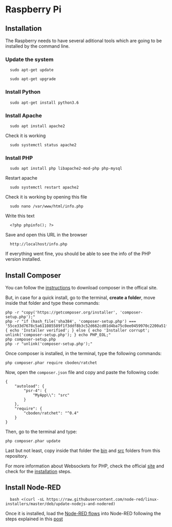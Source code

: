 # Raspberry Pi 

## Installation

The Raspberry needs to have several aditional tools which are going to be installed by the command line.

### Update the system

      sudo apt-get update

      sudo apt-get upgrade

### Install Python

      sudo apt-get install python3.6

### Install Apache

      sudo apt install apache2
    
Check it is working

      sudo systemctl status apache2

### Install PHP

      sudo apt install php libapache2-mod-php php-mysql

Restart apache

      sudo systemctl restart apache2

Check it is working by opening this file

      sudo nano /var/www/html/info.php

Write this text

      <?php phpinfo(); ?>

Save and open this URL in the browser

      http://localhost/info.php

If everything went fine, you should be able to see the info of the PHP version installed.

## Install Composer

You can follow the [instructions](https://getcomposer.org/download/) to download composer in the offical site.

But, in case for a quick install, go to the terminal, **create a folder**, move inside that folder and type these commands:
```
php -r "copy('https://getcomposer.org/installer', 'composer-setup.php');"
php -r "if (hash_file('sha384', 'composer-setup.php') === '55ce33d7678c5a611085589f1f3ddf8b3c52d662cd01d4ba75c0ee0459970c2200a51f492d557530c71c15d8dba01eae') { echo 'Installer verified'; } else { echo 'Installer corrupt'; unlink('composer-setup.php'); } echo PHP_EOL;"
php composer-setup.php
php -r "unlink('composer-setup.php');"
```

Once composer is installed, in the terminal, type the following commands:
```
php composer.phar require cboden/ratchet
```

Now, open the ```composer.json``` file and copy and paste the following code:
```
{
    "autoload": {
        "psr-4": {
            "MyApp\\": "src"
        }
    },
    "require": {
        "cboden/ratchet": "^0.4"
    }
}
```

Then, go to the terminal and type:
```
php composer.phar update
```

Last but not least, copy inside that folder the [bin](./Composer%20(Server)/bin) and [src](./Composer%20(Server)/src) folders from this repository.

For more information about Websockets for PHP, check the official [site](http://socketo.me/) and check for the [installation](http://socketo.me/docs/install) steps.

## Install Node-RED

      bash <(curl -sL https://raw.githubusercontent.com/node-red/linux-installers/master/deb/update-nodejs-and-nodered)

Once it is installed, load the [Node-RED flows](./Node-RED%20flows/) into Node-RED following the steps explained in this [post](https://nodered.org/docs/user-guide/editor/workspace/import-export)